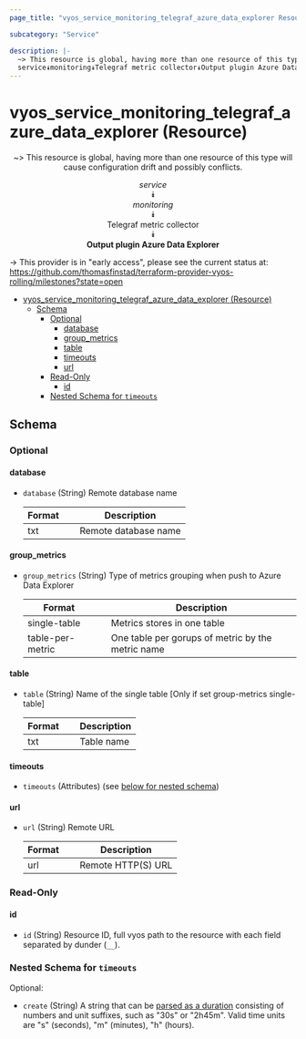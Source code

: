 ```yaml
---
page_title: "vyos_service_monitoring_telegraf_azure_data_explorer Resource - vyos"

subcategory: "Service"

description: |-
  ~> This resource is global, having more than one resource of this type will cause configuration drift and possibly conflicts.
  service⯯monitoring⯯Telegraf metric collector⯯Output plugin Azure Data Explorer
---
```


# vyos_service_monitoring_telegraf_azure_data_explorer (Resource)
<center>

~> This resource is global, having more than one resource of this type will cause configuration drift and possibly conflicts.

*service*  
⯯  
*monitoring*  
⯯  
Telegraf metric collector  
⯯  
**Output plugin Azure Data Explorer**


</center>

-> This provider is in "early access", please see the current status at: https://github.com/thomasfinstad/terraform-provider-vyos-rolling/milestones?state=open

<!--TOC-->

- [vyos_service_monitoring_telegraf_azure_data_explorer (Resource)](#vyos_service_monitoring_telegraf_azure_data_explorer-resource)
  - [Schema](#schema)
    - [Optional](#optional)
      - [database](#database)
      - [group_metrics](#group_metrics)
      - [table](#table)
      - [timeouts](#timeouts)
      - [url](#url)
    - [Read-Only](#read-only)
      - [id](#id)
    - [Nested Schema for `timeouts`](#nested-schema-for-timeouts)

<!--TOC-->

<!-- schema generated by tfplugindocs -->
## Schema

### Optional

#### database
- `database` (String) Remote database name

    |  Format  &emsp;|  Description           |
    |----------|------------------------|
    |  txt     &emsp;|  Remote database name  |
#### group_metrics
- `group_metrics` (String) Type of metrics grouping when push to Azure Data Explorer

    |  Format            &emsp;|  Description                                        |
    |--------------------|-----------------------------------------------------|
    |  single-table      &emsp;|  Metrics stores in one table                        |
    |  table-per-metric  &emsp;|  One table per gorups of metric by the metric name  |
#### table
- `table` (String) Name of the single table [Only if set group-metrics single-table]

    |  Format  &emsp;|  Description  |
    |----------|---------------|
    |  txt     &emsp;|  Table name   |
#### timeouts
- `timeouts` (Attributes) (see [below for nested schema](#nestedatt--timeouts))
#### url
- `url` (String) Remote URL

    |  Format  &emsp;|  Description         |
    |----------|----------------------|
    |  url     &emsp;|  Remote HTTP(S) URL  |

### Read-Only

#### id
- `id` (String) Resource ID, full vyos path to the resource with each field separated by dunder (`__`).

<a id="nestedatt--timeouts"></a>
### Nested Schema for `timeouts`

Optional:

- `create` (String) A string that can be [parsed as a duration](https://pkg.go.dev/time#ParseDuration) consisting of numbers and unit suffixes, such as &#34;30s&#34; or &#34;2h45m&#34;. Valid time units are &#34;s&#34; (seconds), &#34;m&#34; (minutes), &#34;h&#34; (hours).
